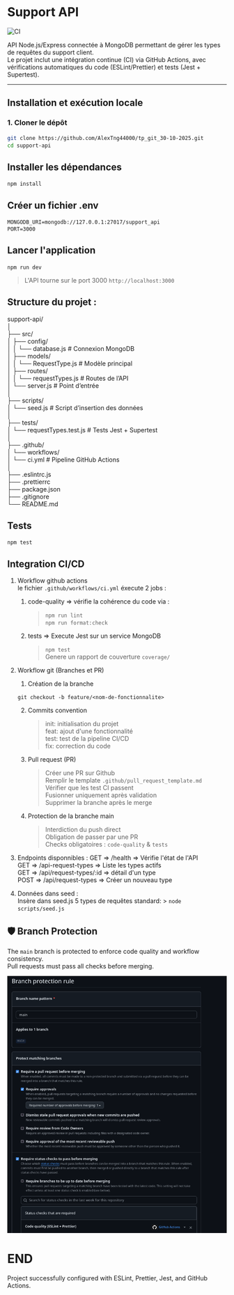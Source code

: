 # Support API

![CI](https://github.com/AlexTng44000/tp_git_30-10-2025/actions/workflows/ci.yml/badge.svg)

API Node.js/Express connectée à MongoDB permettant de gérer les types de requêtes du support client.  
Le projet inclut une intégration continue (CI) via GitHub Actions, avec vérifications automatiques du code (ESLint/Prettier) et tests (Jest + Supertest).

---

## Installation et exécution locale

### 1. Cloner le dépôt

```bash
git clone https://github.com/AlexTng44000/tp_git_30-10-2025.git
cd support-api
```
## Installer les dépendances 
```
npm install
```

## Créer un fichier .env 
```
MONGODB_URI=mongodb://127.0.0.1:27017/support_api
PORT=3000
```

## Lancer l'application
```
npm run dev
```
> L'API tourne sur le port 3000 `http://localhost:3000`

## Structure du projet :
support-api/  
│  
├── src/  
│   ├── config/  
│   │   └── database.js        # Connexion MongoDB  
│   ├── models/  
│   │   └── RequestType.js     # Modèle principal  
│   ├── routes/  
│   │   └── requestTypes.js    # Routes de l’API  
│   └── server.js              # Point d’entrée  
│  
├── scripts/  
│   └── seed.js                # Script d’insertion des données  
│  
├── tests/  
│   └── requestTypes.test.js   # Tests Jest + Supertest  
│  
├── .github/  
│   └── workflows/  
│       └── ci.yml             # Pipeline GitHub Actions  
│  
├── .eslintrc.js  
├── .prettierrc  
├── package.json  
├── .gitignore  
└── README.md  

## Tests
```
npm test
```
## Integration CI/CD
1. Workflow github actions  
le fichier `.github/workflows/ci.yml` éxecute 2 jobs :   
    1. code-quality => vérifie la cohérence du code via :  
        > `npm run lint`  
        > `npm run format:check`  
    2. tests => Execute Jest sur un service MongoDB  
        > `npm test`  
        > Genere un rapport de couverture `coverage/`   

2. Workflow git (Branches et PR)  
    1. Création de la branche 
    ```
    git checkout -b feature/<nom-de-fonctionnalite>
    ```
    2. Commits convention  
        > init: initialisation du projet  
        > feat: ajout d'une fonctionnalité  
        > test: test de la pipeline CI/CD  
        > fix: correction du code  
    3. Pull request (PR)  
        > Créer une PR sur Github  
        > Remplir le template `.github/pull_request_template.md`  
        > Vérifier que les test CI passent  
        > Fusionner uniquement après validation  
        > Supprimer la branche après le merge  
    4. Protection de la branche main   
        > Interdiction du push direct  
        > Obligation de passer par une PR  
        > Checks obligatoires : `code-quality` & `tests`  

3. Endpoints disponnibles :
    GET => /health => Vérifie l'état de l'API  
    GET => /api-request-types => Liste les types actifs  
    GET => /api/request-types/:id => détail d'un type  
    POST => /api/request-types => Créer un nouveau type

4. Données dans seed :  
    Insère dans seed.js 5 types de requêtes standard:
        > `node scripts/seed.js`  

## 🛡️ Branch Protection

The `main` branch is protected to enforce code quality and workflow consistency.  
Pull requests must pass all checks before merging.

![Branch Protection Rules](assets/TP_git.png)


# END
Project successfully configured with ESLint, Prettier, Jest, and GitHub Actions.